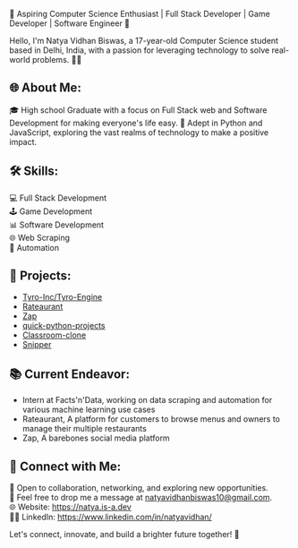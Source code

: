 🚀 Aspiring Computer Science Enthusiast | Full Stack Developer | Game Developer | Software Engineer 🚀

Hello, I'm Natya Vidhan Biswas, a 17-year-old Computer Science student based in Delhi, India, with a passion for leveraging technology to solve real-world problems. 👨‍💻

## 🌐 About Me:

🎓 High school Graduate with a focus on Full Stack web and Software Development for making everyone's life easy.
🚀 Adept in Python and JavaScript, exploring the vast realms of technology to make a positive impact.

## 🛠️ Skills:

💻 Full Stack Development <br>
🕹️ Game Development <br>
📊 Software Development <br>
🌐 Web Scraping <br>
🤖 Automation <br>

## 🔗 Projects:

- [Tyro-Inc/Tyro-Engine](https://github.com/Tyro-Inc/Tyro-Engine)
- [Rateaurant](https://github.com/rateaurant)
- [Zap](https://github.com/natyavidhan/zap)
- [quick-python-projects](https://github.com/natyavidhan/Quick-Python-Projects)
- [Classroom-clone](https://github.com/natyavidhan/Classroom-clone)
- [Snipper](https://github.com/natyavidhan/Snipper)

## 📚 Current Endeavor:

- Intern at Facts'n'Data, working on data scraping and automation for various machine learning use cases
- Rateaurant, A platform for customers to browse menus and owners to manage their multiple restaurants
- Zap, A barebones social media platform

## 🤝 Connect with Me:

💬 Open to collaboration, networking, and exploring new opportunities. <br>
📧 Feel free to drop me a message at natyavidhanbiswas10@gmail.com. <br>
🌐 Website: https://natya.is-a.dev <br>
👨‍💻 LinkedIn: https://www.linkedin.com/in/natyavidhan/ <br>

Let's connect, innovate, and build a brighter future together! 🌟
